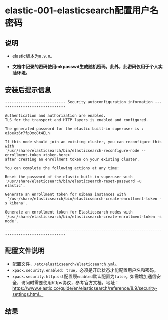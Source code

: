 # elastic-001-elasticsearch配置用户名密码


## 说明
- elastic版本为`8.9.0`。

- **文档中记录的密码使用mkpasswd生成随机密码，此外，此密码仅用于个人实验环境。**

## 安装后提示信息
  ```shell
  --------------------------- Security autoconfiguration information ------------------------------
  
  Authentication and authorization are enabled.
  TLS for the transport and HTTP layers is enabled and configured.
  
  The generated password for the elastic built-in superuser is : oioeXz6r7fpDxc8t4ELh
  
  If this node should join an existing cluster, you can reconfigure this with
  '/usr/share/elasticsearch/bin/elasticsearch-reconfigure-node --enrollment-token <token-here>'
  after creating an enrollment token on your existing cluster.
  
  You can complete the following actions at any time:
  
  Reset the password of the elastic built-in superuser with 
  '/usr/share/elasticsearch/bin/elasticsearch-reset-password -u elastic'.
  
  Generate an enrollment token for Kibana instances with 
   '/usr/share/elasticsearch/bin/elasticsearch-create-enrollment-token -s kibana'.
  
  Generate an enrollment token for Elasticsearch nodes with 
  '/usr/share/elasticsearch/bin/elasticsearch-create-enrollment-token -s node'.
  
  -------------------------------------------------------------------------------------------------
  ```

## 配置文件说明
  - 配置文件，`/etc/elasticsearch/elasticsearch.yml`。
  - `xpack.security.enabled: true`，必须是开启状态才能配置用户名和密码。
  - `xpack.security.http.ssl`配置项`enabled`默认配置为`false`。如需增加通信安全，访问时需要使用https协议，参考官方文档，地址：https://www.elastic.co/guide/en/elasticsearch/reference/8.9/security-settings.html。

## 结果
